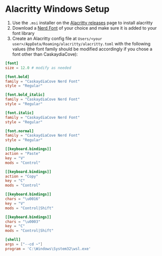 # Alacritty Windows Setup

1. Use the `.msi` installer on the [Alacritty releases](https://github.com/alacritty/alacritty/releases/tag/v0.13.2) page to install alacritty
1. Download a [Nerd Font](https://www.nerdfonts.com/) of your choice and make sure it is added to your font library
1. Create an Alacritty config file at `Users/<your user>/AppData/Roaming/alacritty/alacritty.toml` with the following values (the font family should be modified accordingly if you chose a font other than CaskaydiaCove):

  ```toml
  [font]
  size = 12.0 # modify as needed

  [font.bold]
  family = "CaskaydiaCove Nerd Font"
  style = "Regular"

  [font.bold_italic]
  family = "CaskaydiaCove Nerd Font"
  style = "Regular"

  [font.italic]
  family = "CaskaydiaCove Nerd Font"
  style = "Regular"

  [font.normal]
  family = "CaskaydiaCove Nerd Font"
  style = "Regular"

  [[keyboard.bindings]]
  action = "Paste"
  key = "V"
  mods = "Control"

  [[keyboard.bindings]]
  action = "Copy"
  key = "C"
  mods = "Control"

  [[keyboard.bindings]]
  chars = "\u0016"
  key = "V"
  mods = "Control|Shift"

  [[keyboard.bindings]]
  chars = "\u0003"
  key = "C"
  mods = "Control|Shift"

  [shell]
  args = ["--cd ~"]
  program = 'C:\Windows\System32\wsl.exe'
  ```

